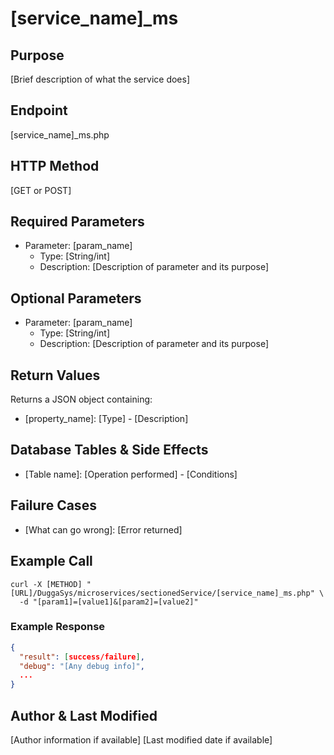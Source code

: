 # [service_name]_ms

## Purpose
[Brief description of what the service does]

## Endpoint
[service_name]_ms.php

## HTTP Method
[GET or POST]

## Required Parameters
- Parameter: [param_name]
  - Type: [String/int]
  - Description: [Description of parameter and its purpose]

## Optional Parameters
- Parameter: [param_name]
  - Type: [String/int]
  - Description: [Description of parameter and its purpose]

## Return Values
Returns a JSON object containing:
- [property_name]: [Type] - [Description]

## Database Tables & Side Effects
- [Table name]: [Operation performed] - [Conditions]

## Failure Cases
- [What can go wrong]: [Error returned]

## Example Call
```
curl -X [METHOD] "[URL]/DuggaSys/microservices/sectionedService/[service_name]_ms.php" \
  -d "[param1]=[value1]&[param2]=[value2]"
```

### Example Response
```json
{
  "result": [success/failure],
  "debug": "[Any debug info]",
  ...
}
```

## Author & Last Modified
[Author information if available]
[Last modified date if available] 